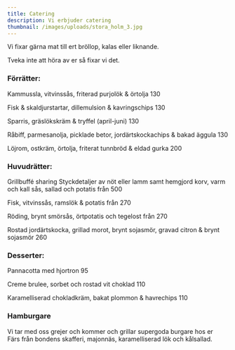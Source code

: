 ```yaml
---
title: Catering
description: Vi erbjuder catering
thumbnail: /images/uploads/stora_holm_3.jpg
---
```

Vi fixar gärna mat till ert bröllop, kalas eller liknande.

Tveka inte att höra av er så fixar vi det.

### Förrätter:

Kammussla, vitvinssås, friterad purjolök & örtolja 130

Fisk & skaldjurstartar, dillemulsion & kavringschips 130

Sparris, gräslökskräm & tryffel (april-juni) 130

Råbiff, parmesanolja, picklade betor, jordärtskockachips & bakad äggula 130

Löjrom, ostkräm, örtolja, friterat tunnbröd & eldad gurka 200

### Huvudrätter:

Grillbuffé sharing
Styckdetaljer av nöt eller lamm samt hemgjord korv, varm och kall sås, sallad och potatis från 500

Fisk, vitvinssås, ramslök & potatis från 270

Röding, brynt smörsås, örtpotatis och tegelost från 270

Rostad jordärtskocka, grillad morot, brynt sojasmör, gravad citron & brynt sojasmör 260

### Desserter:

Pannacotta med hjortron 95

Creme brulee, sorbet och rostad vit choklad 110

Karamelliserad chokladkräm, bakat plommon & havrechips 110

### Hamburgare

Vi tar med oss grejer och kommer och grillar supergoda burgare hos er\
Färs från bondens skafferi, majonnäs, karamelliserad lök och kålsallad.